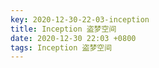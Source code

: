 ```yaml
---
key: 2020-12-30-22-03-inception
title: Inception 盗梦空间
date: 2020-12-30 22:03 +0800
tags: Inception 盗梦空间
---
```




<!--more-->
